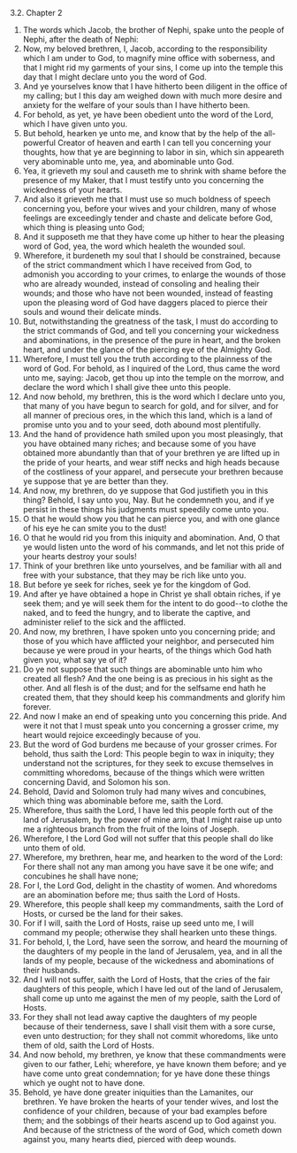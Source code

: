3.2. Chapter 2
1. The words which Jacob, the brother of Nephi, spake unto the people of Nephi, after the death of Nephi:
2. Now, my beloved brethren, I, Jacob, according to the responsibility which I am under to God, to magnify mine office with soberness, and that I might rid my garments of your sins, I come up into the temple this day that I might declare unto you the word of God.
3. And ye yourselves know that I have hitherto been diligent in the office of my calling; but I this day am weighed down with much more desire and anxiety for the welfare of your souls than I have hitherto been.
4. For behold, as yet, ye have been obedient unto the word of the Lord, which I have given unto you.
5. But behold, hearken ye unto me, and know that by the help of the all-powerful Creator of heaven and earth I can tell you concerning your thoughts, how that ye are beginning to labor in sin, which sin appeareth very abominable unto me, yea, and abominable unto God.
6. Yea, it grieveth my soul and causeth me to shrink with shame before the presence of my Maker, that I must testify unto you concerning the wickedness of your hearts.
7. And also it grieveth me that I must use so much boldness of speech concerning you, before your wives and your children, many of whose feelings are exceedingly tender and chaste and delicate before God, which thing is pleasing unto God;
8. And it supposeth me that they have come up hither to hear the pleasing word of God, yea, the word which healeth the wounded soul.
9. Wherefore, it burdeneth my soul that I should be constrained, because of the strict commandment which I have received from God, to admonish you according to your crimes, to enlarge the wounds of those who are already wounded, instead of consoling and healing their wounds; and those who have not been wounded, instead of feasting upon the pleasing word of God have daggers placed to pierce their souls and wound their delicate minds.
10. But, notwithstanding the greatness of the task, I must do according to the strict commands of God, and tell you concerning your wickedness and abominations, in the presence of the pure in heart, and the broken heart, and under the glance of the piercing eye of the Almighty God.
11. Wherefore, I must tell you the truth according to the plainness of the word of God. For behold, as I inquired of the Lord, thus came the word unto me, saying: Jacob, get thou up into the temple on the morrow, and declare the word which I shall give thee unto this people.
12. And now behold, my brethren, this is the word which I declare unto you, that many of you have begun to search for gold, and for silver, and for all manner of precious ores, in the which this land, which is a land of promise unto you and to your seed, doth abound most plentifully.
13. And the hand of providence hath smiled upon you most pleasingly, that you have obtained many riches; and because some of you have obtained more abundantly than that of your brethren ye are lifted up in the pride of your hearts, and wear stiff necks and high heads because of the costliness of your apparel, and persecute your brethren because ye suppose that ye are better than they.
14. And now, my brethren, do ye suppose that God justifieth you in this thing? Behold, I say unto you, Nay. But he condemneth you, and if ye persist in these things his judgments must speedily come unto you.
15. O that he would show you that he can pierce you, and with one glance of his eye he can smite you to the dust!
16. O that he would rid you from this iniquity and abomination. And, O that ye would listen unto the word of his commands, and let not this pride of your hearts destroy your souls!
17. Think of your brethren like unto yourselves, and be familiar with all and free with your substance, that they may be rich like unto you.
18. But before ye seek for riches, seek ye for the kingdom of God.
19. And after ye have obtained a hope in Christ ye shall obtain riches, if ye seek them; and ye will seek them for the intent to do good--to clothe the naked, and to feed the hungry, and to liberate the captive, and administer relief to the sick and the afflicted.
20. And now, my brethren, I have spoken unto you concerning pride; and those of you which have afflicted your neighbor, and persecuted him because ye were proud in your hearts, of the things which God hath given you, what say ye of it?
21. Do ye not suppose that such things are abominable unto him who created all flesh? And the one being is as precious in his sight as the other. And all flesh is of the dust; and for the selfsame end hath he created them, that they should keep his commandments and glorify him forever.
22. And now I make an end of speaking unto you concerning this pride. And were it not that I must speak unto you concerning a grosser crime, my heart would rejoice exceedingly because of you.
23. But the word of God burdens me because of your grosser crimes. For behold, thus saith the Lord: This people begin to wax in iniquity; they understand not the scriptures, for they seek to excuse themselves in committing whoredoms, because of the things which were written concerning David, and Solomon his son.
24. Behold, David and Solomon truly had many wives and concubines, which thing was abominable before me, saith the Lord.
25. Wherefore, thus saith the Lord, I have led this people forth out of the land of Jerusalem, by the power of mine arm, that I might raise up unto me a righteous branch from the fruit of the loins of Joseph.
26. Wherefore, I the Lord God will not suffer that this people shall do like unto them of old.
27. Wherefore, my brethren, hear me, and hearken to the word of the Lord: For there shall not any man among you have save it be one wife; and concubines he shall have none;
28. For I, the Lord God, delight in the chastity of women. And whoredoms are an abomination before me; thus saith the Lord of Hosts.
29. Wherefore, this people shall keep my commandments, saith the Lord of Hosts, or cursed be the land for their sakes.
30. For if I will, saith the Lord of Hosts, raise up seed unto me, I will command my people; otherwise they shall hearken unto these things.
31. For behold, I, the Lord, have seen the sorrow, and heard the mourning of the daughters of my people in the land of Jerusalem, yea, and in all the lands of my people, because of the wickedness and abominations of their husbands.
32. And I will not suffer, saith the Lord of Hosts, that the cries of the fair daughters of this people, which I have led out of the land of Jerusalem, shall come up unto me against the men of my people, saith the Lord of Hosts.
33. For they shall not lead away captive the daughters of my people because of their tenderness, save I shall visit them with a sore curse, even unto destruction; for they shall not commit whoredoms, like unto them of old, saith the Lord of Hosts.
34. And now behold, my brethren, ye know that these commandments were given to our father, Lehi; wherefore, ye have known them before; and ye have come unto great condemnation; for ye have done these things which ye ought not to have done.
35. Behold, ye have done greater iniquities than the Lamanites, our brethren. Ye have broken the hearts of your tender wives, and lost the confidence of your children, because of your bad examples before them; and the sobbings of their hearts ascend up to God against you. And because of the strictness of the word of God, which cometh down against you, many hearts died, pierced with deep wounds.


